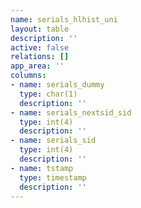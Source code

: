 ```yaml
---
name: serials_hlhist_uni
layout: table
description: ''
active: false
relations: []
app_area: ''
columns:
- name: serials_dummy
  type: char(1)
  description: ''
- name: serials_nextsid_sid
  type: int(4)
  description: ''
- name: serials_sid
  type: int(4)
  description: ''
- name: tstamp
  type: timestamp
  description: ''
---
```


